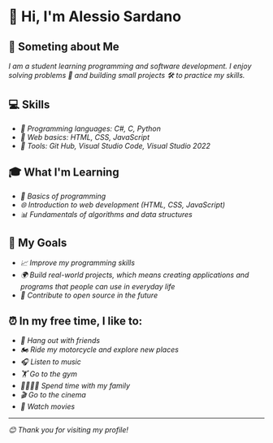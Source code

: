 # **👋 Hi, I'm Alessio Sardano**

## **📖 Someting about Me**
*I am a student learning programming and software development. I enjoy solving problems 🧩 and building small projects 🛠️ to practice my skills.*

## **💻 Skills**
- *🐍 Programming languages: C#, C, Python*
- *📄 Web basics: HTML, CSS, JavaScript*
- *🧰 Tools: Git Hub, Visual Studio Code, Visual Studio 2022*

## **🎓 What I'm Learning**
- *🐍 Basics of programming*
- *🌐 Introduction to web development (HTML, CSS, JavaScript)*
- *📊 Fundamentals of algorithms and data structures*

## **🎯 My Goals**
- *📈 Improve my programming skills*
- *🌍 Build real-world projects, which means creating applications and programs that people can use in everyday life*
- *🤝 Contribute to open source in the future*

## **⏰ In my free time, I like to:**
- *👫 Hang out with friends*
- *🏍️ Ride my motorcycle and explore new places*
- *🎧 Listen to music*
- *🏋️ Go to the gym*
- *👨‍👩‍👧‍👦 Spend time with my family*
- *🎬 Go to the cinema*
- *🍿 Watch movies*

---

*😊 Thank you for visiting my profile!*
